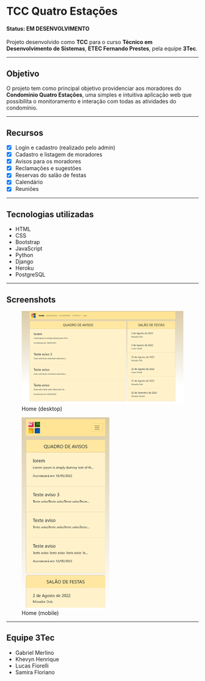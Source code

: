 
# TCC Quatro Estações

#### Status: **EM DESENVOLVIMENTO**

Projeto desenvolvido como **TCC** para o curso **Técnico em Desenvolvimento de Sistemas**, **ETEC Fernando Prestes**, pela equipe **3Tec**.

---

## Objetivo

O projeto tem como principal objetivo providenciar aos moradores do **Condomínio Quatro Estações**, uma simples e intuitiva aplicação web que possibilita o monitoramento e interação com todas as atividades do condomínio.  

---

## Recursos

- [x] Login e cadastro (realizado pelo admin)
- [x] Cadastro e listagem de moradores
- [x] Avisos para os moradores
- [x] Reclamações e sugestões
- [x] Reservas do salão de festas
- [x] Calendário
- [x] Reuniões

---

## Tecnologias utilizadas

- HTML
- CSS
- Bootstrap
- JavaScript
- Python
- Django
- Heroku
- PostgreSQL

---

## Screenshots

<figure>
  <img src="assets/readme/home_desktop.png">
  <figcaption>Home (desktop)</figcaption>
</figure>

<figure>
  <img src="assets/readme/home_mobile.png" height="500">
  <figcaption>Home (mobile)</figcaption>
</figure>

---

## Equipe 3Tec

- Gabriel Merlino
- Khevyn Henrique
- Lucas Fiorelli
- Samira Floriano